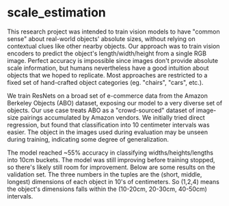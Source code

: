 # scale_estimation
This research project was intended to train vision models to have "common sense" about real-world objects' absolute sizes, without relying on contextual clues like other nearby objects. Our approach was to train vision encoders to predict the object's length/width/height from a single RGB image. Perfect accuracy is impossible since images don't provide absolute scale information, but humans nevertheless have a good intuition about objects that we hoped to replicate. Most approaches are restricted to a fixed set of hand-crafted object categories (eg. "chairs", "cars", etc.).

We train ResNets on a broad set of e-commerce data from the Amazon Berkeley Objects (ABO) dataset, exposing our model to a very diverse set of objects. Our use case treats ABO as a "crowd-sourced" dataset of image-size pairings accumulated by Amazon vendors. We initially tried direct regression, but found that classification into 10 centimeter intervals was easier. The object in the images used during evaluation may be unseen during training, indicating some degree of generalization. 

The model reached ~55% accuracy in classifying widths/heights/lengths into 10cm buckets. The model was still improving before training stopped, so there's likely still room for improvement. Below are some results on the validation set. The three numbers in the tuples are the (short, middle, longest) dimensions of each object in 10's of centimeters. So (1,2,4) means the object's dimensions falls within the (10-20cm, 20-30cm, 40-50cm) intervals.
